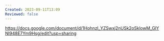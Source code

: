 ```yaml
---
Created: 2023-09-11T13:09
Reviewed: false
---
```

https://docs.google.com/document/d/1Hohnzl_YZSwxj2nUSk2oSklowM_GlYNI948E7Ym9Hsg/edit?usp=sharing